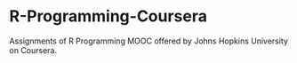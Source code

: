 # R-Programming-Coursera
Assignments of R Programming MOOC offered by Johns Hopkins University on Coursera.
